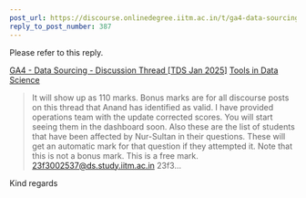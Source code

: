 ```yaml
---
post_url: https://discourse.onlinedegree.iitm.ac.in/t/ga4-data-sourcing-discussion-thread-tds-jan-2025/165959/390
reply_to_post_number: 387
---
```

Please refer to this reply.


[GA4 - Data Sourcing - Discussion Thread [TDS Jan 2025]](https://discourse.onlinedegree.iitm.ac.in/t/ga4-data-sourcing-discussion-thread-tds-jan-2025/165959/389) [Tools in Data Science](/c/courses/tds-kb/34)

> It will show up as 110 marks. Bonus marks are for all discourse posts on this thread that Anand has identified as valid. I have provided operations team with the update corrected scores. You will start seeing them in the dashboard soon.
> Also these are the list of students that have been affected by Nur-Sultan in their questions. These will get an automatic mark for that question if they attempted it. Note that this is not a bonus mark. This is a free mark.
> 23f3002537@ds.study.iitm.ac.in
> 23f3…

Kind regards